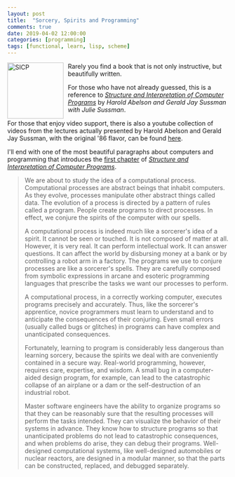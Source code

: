 ```yaml
---
layout: post
title:  "Sorcery, Spirits and Programming"
comments: true
date: 2019-04-02 12:00:00
categories: [programming]
tags: [functional, learn, lisp, scheme]
---
```


<a href="https://mitpress.mit.edu/sites/default/files/sicp/full-text/book/book.html" target="_blank"><img src="https://mitpress.mit.edu/sites/default/files/sicp/full-text/book/cover.jpg" alt="SICP" style="width:128px;float:left;padding-right:10px"></a>
Rarely you find a book that is not only instructive, but beautifully written.

For those who have not already guessed, this is a reference to <a href="https://mitpress.mit.edu/sites/default/files/sicp/full-text/book/book.html" target="_blank"><i>Structure and Interpretation of Computer Programs</i></a> by *Harold Abelson and Gerald Jay Sussman with Julie Sussman*.

For those that enjoy video support, there is also a youtube collection of videos from the lectures actually presented by Harold Abelson and Gerald Jay Sussman, with the original '86 flavor, can be found <a href="https://www.youtube.com/playlist?list=PLB63C06FAF154F047" target="_blank">here</a>.

<!--more-->

I'll end with one of the most beautiful paragraphs about computers and programming that introduces the <a href="https://mitpress.mit.edu/sites/default/files/sicp/full-text/book/book-Z-H-9.html" target="_blank">first chapter</a> of <a href="https://mitpress.mit.edu/sites/default/files/sicp/full-text/book/book.html" target="_blank"><i>Structure and Interpretation of Computer Programs</i></a>.

>We are about to study the idea of a computational process. Computational processes are abstract beings that inhabit computers. As they evolve, processes manipulate other abstract things called data. The evolution of a process is directed by a pattern of rules called a program. People create programs to direct processes. In effect, we conjure the spirits of the computer with our spells.
>
>A computational process is indeed much like a sorcerer's idea of a spirit. It cannot be seen or touched. It is not composed of matter at all. However, it is very real. It can perform intellectual work. It can answer questions. It can affect the world by disbursing money at a bank or by controlling a robot arm in a factory. The programs we use to conjure processes are like a sorcerer's spells. They are carefully composed from symbolic expressions in arcane and esoteric programming languages that prescribe the tasks we want our processes to perform.
>
>A computational process, in a correctly working computer, executes programs precisely and accurately. Thus, like the sorcerer's apprentice, novice programmers must learn to understand and to anticipate the consequences of their conjuring. Even small errors (usually called bugs or glitches) in programs can have complex and unanticipated consequences.
>
>Fortunately, learning to program is considerably less dangerous than learning sorcery, because the spirits we deal with are conveniently contained in a secure way. Real-world programming, however, requires care, expertise, and wisdom. A small bug in a computer-aided design program, for example, can lead to the catastrophic collapse of an airplane or a dam or the self-destruction of an industrial robot.
>
>Master software engineers have the ability to organize programs so that they can be reasonably sure that the resulting processes will perform the tasks intended. They can visualize the behavior of their systems in advance. They know how to structure programs so that unanticipated problems do not lead to catastrophic consequences, and when problems do arise, they can debug their programs. Well-designed computational systems, like well-designed automobiles or nuclear reactors, are designed in a modular manner, so that the parts can be constructed, replaced, and debugged separately.
